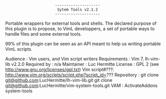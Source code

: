                           --------------------
                           Sytem Tools v2.1.2
                          --------------------

Portable wrappers for external tools and shells. The declared purpose of
this plugin is to propose, to VimL developpers, a set of portable ways
to handle files and some external tools.

99% of this plugin can be seen as an API meant to help us writing
portable VimL scripts.


Audience      : Vim users, and Vim script writers
Requirements  : Vim 7, lh-vim-lib v2.2.0
Required by   : n/a
Maintainer    : Luc Hermitte
License       : GPL 2 (see http://www.gnu.org/licenses/gpl.txt)
Vim script#???: http://www.vim.org/scripts/script.php?script_id=???
Repository    :
        git clone git@github.com:LucHermitte/lh-vim-lib.git
        git clone git@github.com:LucHermitte/vim-system-tools.git
VAM           :
        ActivateAddons system-tools

